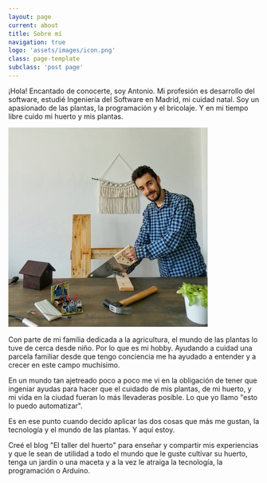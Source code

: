```yaml
---
layout: page
current: about
title: Sobre mí
navigation: true
logo: 'assets/images/icon.png'
class: page-template
subclass: 'post page'
---
```


¡Hola! Encantado de conocerte, soy Antonio. Mi profesión es desarrollo del software, estudié Ingeniería del Software en Madrid, mi cuidad natal. Soy un apasionado de las plantas, la programación y el bricolaje. Y en mi tiempo libre cuido mi huerto y mis plantas.

![Creador del taller del huerto](../assets/images/about-me.jpg "Creador del taller del huerto")

Con parte de mi familia dedicada a la agricultura, el mundo de las plantas lo tuve de cerca desde niño. Por lo que es mi hobby. Ayudando a cuidad una parcela familiar desde que tengo conciencia me ha ayudado a entender y a crecer en este campo muchísimo.

En un mundo tan ajetreado poco a poco me vi en la obligación de tener que ingeniar ayudas para hacer que el cuidado de mis plantas, de mi huerto, y mi vida en la ciudad fueran lo más llevaderas posible. Lo que yo llamo "esto lo puedo automatizar".

Es en ese punto cuando decido aplicar las dos cosas que más me gustan, la tecnología y el mundo de las plantas. Y aquí estoy. 

Creé el blog "El taller del huerto" para enseñar y compartir mis experiencias y que le sean de utilidad a todo el mundo que le guste cultivar su huerto, tenga un jardín o una maceta y a la vez le atraiga la tecnología, la programación o Arduino.

